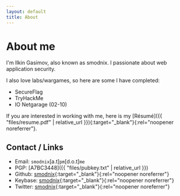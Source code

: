 ```yaml
---
layout: default
title: About
---
```


# About me

I'm Ilkin Gasimov, also known as smodnix. I passionate about web application security.

I also love labs/wargames, so here are some I have completed:

- SecureFlag
- TryHackMe
- IO Netgarage (02-10)

If you are interested in working with me, here is my [Résumé]({{ "files/resume.pdf" | relative_url }}){:target="_blank"}{:rel="noopener noreferrer"}.

## Contact / Links

- Email: `smodnix`[a.t]`pm`[d.o.t]`me`
- PGP: [A7BC3448]({{ "files/pubkey.txt" | relative_url }})
- Github: [smodnix](https://github.com/smodnix){:target="_blank"}{:rel="noopener noreferrer"}
- Keybase: [smodnix](https://keybase.io/smodnix){:target="_blank"}{:rel="noopener noreferrer"}
- Twitter: [smodnix](https://twitter.com/smodnix){:target="_blank"}{:rel="noopener noreferrer"}
